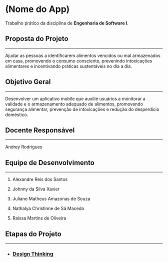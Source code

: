 # (Nome do App)
Trabalho prático da disciplina de **Engenharia de Software I**.

## Proposta do Projeto
---
Ajudar as pessoas a identificarem alimentos vencidos ou mal armazenados em casa, promovendo o consumo consciente, prevenindo intoxicações alimentares e incentivando práticas sustentáveis no dia a dia.

## Objetivo Geral
---
Desenvolver um aplicativo mobile que auxilie usuários a monitorar a validade e o armazenamento adequado de alimentos, promovendo segurança alimentar, prevenção de intoxicações e redução do desperdício doméstico. 

## Docente Responsável
---
Andrey Rodrigues

## Equipe de Desenvolvimento
---
1. Alexandre Reis dos Santos

2. Johnny da Silva Xavier

3. Juliano Matheus Amazonas de Souza

4. Nathalya Christinne de Sá Macedo

5. Raíssa Martins de Oliveira

## Etapas do Projeto
---
- ### [Design Thinking](https://github.com/xavierrjon/TrabalhoEngSoftware1/tree/main/docs/1-DesignThinking)
